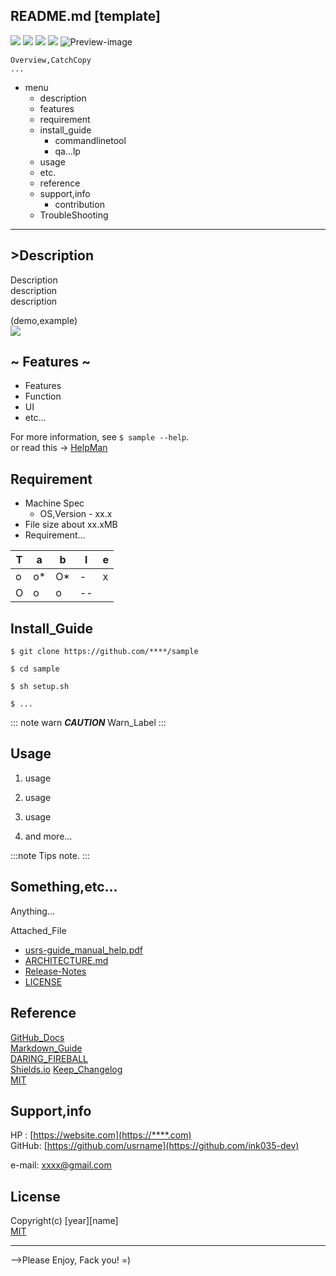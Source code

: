 ## README.md [template]

<!-- shield.io -->
<img src="https://img.shields.io/badge/Sample-v0.1.0-red.svg?logo=atom&style=popout"> <img src="https://img.shields.io/badge/-Markdown-1e90ff.svg?logo=markdown&style=popout"> <img src="https://img.shields.io/badge/Git-Hub-ffffff.svg?logo=github&style=plastic"> <img src="https://img.shields.io/badge/Shields-IO-32e000.svg?logo=&style=plastic">
![ Preview-image ](preview_image.jpg)

<!-- 概要 -->
    Overview,CatchCopy
    ...
- menu
    - description
    - features
    - requirement
    - install_guide
        - commandlinetool
        - qa…lp
    - usage
    - etc.
    - reference
    - support,info
        - contribution
    - TroubleShooting

---

## >Description
<!-- 簡単な説明 -->
Description  
description  
description  

(demo,example)  
![ ](https://example_image.gif)  

## ~ Features ~
<!-- 機能紹介 -->
- Features
- Function
- UI
- etc...

For more information, see `$ sample --help`.  
or read this -> [HelpMan](usr/dir/file.html)

## Requirement
<!-- 必要条件,動作環境 -->
- Machine Spec
    - OS,Version - xx.x
- File size about xx.xMB
- Requirement...

|T|a|b|l|e|
|--|--|--|--|--|
| o |o*|O*|-|x|
|O|o|o|--|  |

## Install_Guide
<!-- インストール手順 -->
<!-- 
    $bash-CLI-CommandLine
    もしくはこちらのリンクからDL的な
 -->
```
$ git clone https://github.com/****/sample
 
$ cd sample

$ sh setup.sh

$ ...
```

::: note warn
***CAUTION***
Warn_Label
:::

## Usage 

1. usage

2. usage

3. usage  

4. and more…

:::note
Tips
note.
:::

## Something,etc… 
<!--その他特記事項、添付data-->
Anything...  

Attached_File  
- [usrs-guide_manual_help.pdf](docs.pdf)  
- [ARCHITECTURE.md](docs/ARCHITECTURE.md)  
- [Release-Notes](CHANGELOG.md)
- [LICENSE](./filepath.txt)

## Reference
<!-- 参照,引用元 -->
[GitHub_Docs](https://docs.github.com/ja/get-started/writing-on-github/getting-started-with-writing-and-formatting-on-github)  
[Markdown_Guide](https://www.markdownguide.org/)  
[DARING_FIREBALL](https://daringfireball.net/projects/markdown/)  
[Shields.io](https://shields.io/)
[Keep_Changelog](https://keepachangelog.com/ja/1.1.0)  
[MIT](https://opensource.org/license/mit)  

## Support,info

  HP  : [https://website.com](https://****.com)  
GitHub: [https://github.com/usrname](https://github.com/ink035-dev)  
<!-- SNS : [@usrname](https://****.com/xxxx) -->
e-mail: [xxxx@gmail.com](xxxx@gmail.com)  

## License

Copyright(c) [year][name]  
[MIT](LICENSE.txt)  
   
   
   
   
---

 -->Please Enjoy, Fack you! =)  

